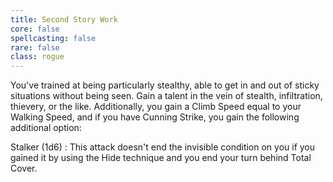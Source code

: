 ```yaml
---
title: Second Story Work
core: false
spellcasting: false
rare: false
class: rogue
---
```

You've trained at being particularly stealthy, able to get in and out of sticky situations without being seen. Gain a talent in the vein of stealth, infiltration, thievery, or the like. Additionally, you gain a Climb Speed equal to your Walking Speed, and if you have Cunning Strike, you gain the following additional option:

Stalker (1d6)
: This attack doesn't end the invisible condition on you if you gained it by using the Hide technique and you end your turn behind Total Cover.

